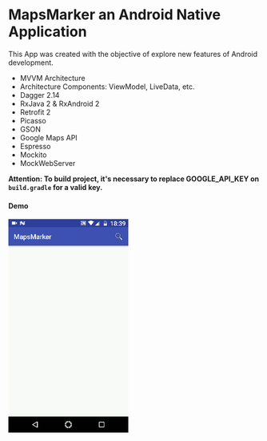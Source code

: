 # MapsMarker an Android Native Application

This App was created with the objective of explore new features of Android development.

* MVVM Architecture
* Architecture Components: ViewModel, LiveData, etc.
* Dagger 2.14
* RxJava 2 & RxAndroid 2
* Retrofit 2
* Picasso
* GSON
* Google Maps API
* Espresso
* Mockito
* MockWebServer

**Attention: To build project, it's necessary to replace GOOGLE_API_KEY on `build.gradle` for a valid key.**

#### Demo
![](demo.gif)

